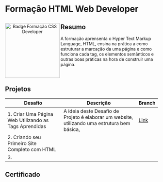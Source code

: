 # Formação HTML Web Developer
<div align="center">
  <img align="left" height="180rem" alt="Badge Formação CSS Developer" src="https://hermes.dio.me/tracks/62ed1f1d-8d76-4bbc-905f-e73d20cb82f5.png"/>
  <div align="left">
    
  ## Resumo
  A formação aprensenta o Hyper Text Markup Language, HTML, ensina na prática a como estruturar a marcação da uma página e como funciona cada tag, os elementos semânticos e outras boas práticas na hora de construir uma página.

  </div>
</div>

<br>

## Projetos

| Desafio | Descrição | Branch | 
| ------------- | ------------- | ------------- |
| 1. Criar Uma Página Web Utilizando as Tags Aprendidas | A ideia deste Desafio de Projeto é elaborar um website, utilizando uma estrutura bem básica, | [Link](https://github.com/OsmarBaia/FinalFantasyTactics-Tribute) |
| 2. Criando seu Primeiro Site Completo com HTML |  | []()  |
| 3.     |  | []()  |

## Certificado

<div align="center">



</div>
